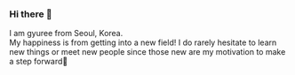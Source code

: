 ### Hi there 👋
I am gyuree from Seoul, Korea.<br>
My happiness is from getting into a new field!
I do rarely hesitate to learn new things or meet new people since those new are my motivation to make a step forward🥰

<!--
**gyuree-kim/gyuree-kim** is a ✨ _special_ ✨ repository because its `README.md` (this file) appears on your GitHub profile.
I want to make everyday gyurious day: a day with curiosity about the world around me.

Here are some ideas to get you started:

- 🔭 I’m currently working on ...
- 🌱 I’m currently learning ...
- 👯 I’m looking to collaborate on ...
- 🤔 I’m looking for help with ...
- 💬 Ask me about ...
- 📫 How to reach me: ...
- 😄 Pronouns: ...
- ⚡ Fun fact: ...
-->
